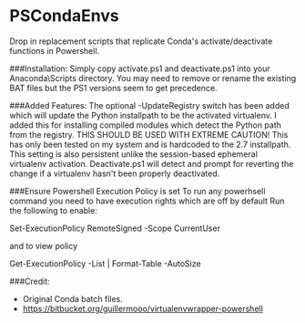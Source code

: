 PSCondaEnvs
===========

Drop in replacement scripts that replicate Conda's activate/deactivate functions in Powershell.


###Installation:
Simply copy activate.ps1 and deactivate.ps1 into your Anaconda\Scripts directory.  You may need to remove or rename the existing BAT files but the PS1 versions seem to get precedence.

###Added Features:
The optional -UpdateRegistry switch has been added which will update the Python installpath to be the activated virtualenv.  I added this for installing compiled modules which detect the Python path from the registry.
THIS SHOULD BE USED WITH EXTREME CAUTION!  This has only been tested on my system and is hardcoded to the 2.7 installpath.  This setting is also persistent unlike the session-based ephemeral virtualenv activation.  Deactivate.ps1 will detect and prompt for reverting the change if a virtualenv hasn't been properly deactivated.

###Ensure Powershell Execution Policy is set
To run any powerhsell command you need to have execution rights which are off by default
Run the following to enable:

  Set-ExecutionPolicy RemoteSigned -Scope CurrentUser
  
and to view policy

  Get-ExecutionPolicy -List | Format-Table -AutoSize
  

###Credit:
* Original Conda batch files.
* https://bitbucket.org/guillermooo/virtualenvwrapper-powershell

